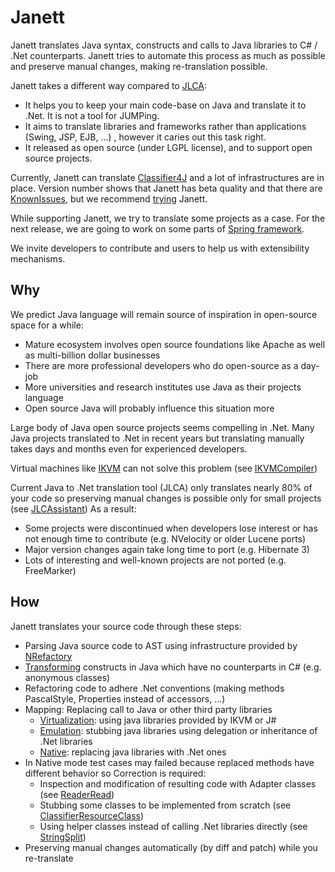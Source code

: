 Janett
======

Janett translates Java syntax, constructs and calls to Java libraries to C# / .Net counterparts. Janett tries to automate this process as much as possible and preserve manual changes, making re-translation possible.

Janett takes a different way compared to [JLCA](https://github.com/mehdimo/janett/wiki/JLCAssistant):

- It helps you to keep your main code-base on Java and translate it to .Net. It is not a tool for JUMPing.
- It aims to translate libraries and frameworks rather than applications (Swing, JSP, EJB, ...) , however it caries out this task right.
- It released as open source (under LGPL license), and to support open source projects.

Currently, Janett can translate [Classifier4J](https://github.com/mehdimo/janett/wiki/Classifier4J) and a lot of infrastructures are in place. Version number shows that Janett has beta quality and that there are [KnownIssues](https://github.com/mehdimo/janett/wiki/KnownIssues), but we recommend [trying](https://github.com/mehdimo/janett/releases/tag/v0.7.0) Janett.

While supporting Janett, we try to translate some projects as a case. For the next release, we are going to work on some parts of [Spring framework](http://projects.spring.io/spring-framework).

We invite developers to contribute and users to help us with extensibility mechanisms.

Why
---

We predict Java language will remain source of inspiration in open-source space for a while:

- Mature ecosystem involves open source foundations like Apache as well as multi-billion dollar businesses
- There are more professional developers who do open-source as a day-job
- More universities and research institutes use Java as their projects language
- Open source Java will probably influence this situation more

Large body of Java open source projects seems compelling in .Net. Many Java projects translated to .Net in recent years but translating manually takes days and months even for experienced developers.

Virtual machines like [IKVM](https://github.com/mehdimo/janett/wiki/IKVM) can not solve this problem (see [IKVMCompiler](https://github.com/mehdimo/janett/wiki/IKVMCompiler))

Current Java to .Net translation tool (JLCA) only translates nearly 80% of your code so preserving manual changes is possible only for small projects (see [JLCAssistant](https://github.com/mehdimo/janett/wiki/JLCAssistant))
As a result:

- Some projects were discontinued when developers lose interest or has not enough time to contribute (e.g. NVelocity or older Lucene ports)
- Major version changes again take long time to port (e.g. Hibernate 3)
- Lots of interesting and well-known projects are not ported (e.g. FreeMarker)

How
---

Janett translates your source code through these steps:

- Parsing Java source code to AST using infrastructure provided by [NRefactory](https://github.com/mehdimo/janett/wiki/NRefactory)
- [Transforming](https://github.com/mehdimo/janett/wiki/Transformations) constructs in Java which have no counterparts in C# (e.g. anonymous classes)
- Refactoring code to adhere .Net conventions (making methods PascalStyle, Properties instead of accessors, ...)
- Mapping: Replacing call to Java or other third party libraries
  * [Virtualization](https://github.com/mehdimo/janett/wiki/VirtualizationMode): using java libraries provided by IKVM or J#
  * [Emulation](https://github.com/mehdimo/janett/wiki/EmulationMode): stubbing java libraries using delegation or inheritance of .Net libraries
  * [Native](https://github.com/mehdimo/janett/wiki/NativeMode): replacing java libraries with .Net ones
- In Native mode test cases may failed because replaced methods have different behavior so Correction is required:
  * Inspection and modification of resulting code with Adapter classes (see [ReaderRead](https://github.com/mehdimo/janett/wiki/ReaderRead))
  * Stubbing some classes to be implemented from scratch (see [ClassifierResourceClass](https://github.com/mehdimo/janett/wiki/ClassifierResourceClass))
  * Using helper classes instead of calling .Net libraries directly (see [StringSplit](https://github.com/mehdimo/janett/wiki/StringSplit))
- Preserving manual changes automatically (by diff and patch) while you re-translate
